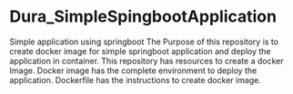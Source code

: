# Dura_SimpleSpingbootApplication
Simple application using springboot
The Purpose of this repository is to create docker image for simple springboot application and deploy the application in container.
This repository has resources to create a docker Image.
Docker image has the complete environment to deploy the application.
Dockerfile has the instructions to create docker image.


